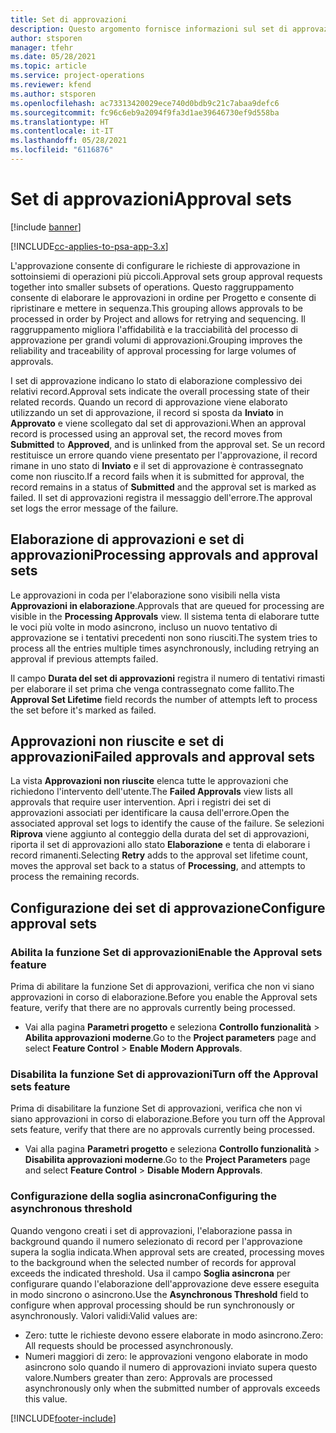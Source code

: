 ```yaml
---
title: Set di approvazioni
description: Questo argomento fornisce informazioni sul set di approvazioni, le richieste e i sottoinsiemi di tali operazioni.
author: stsporen
manager: tfehr
ms.date: 05/28/2021
ms.topic: article
ms.service: project-operations
ms.reviewer: kfend
ms.author: stsporen
ms.openlocfilehash: ac73313420029ece740d0bdb9c21c7abaa9defc6
ms.sourcegitcommit: fc96c6eb9a2094f9fa3d1ae39646730ef9d558ba
ms.translationtype: HT
ms.contentlocale: it-IT
ms.lasthandoff: 05/28/2021
ms.locfileid: "6116876"
---
```

# <a name="approval-sets"></a><span data-ttu-id="e3761-103">Set di approvazioni</span><span class="sxs-lookup"><span data-stu-id="e3761-103">Approval sets</span></span>

[!include [banner](../includes/psa-now-project-operations.md)]

[!INCLUDE[cc-applies-to-psa-app-3.x](../includes/cc-applies-to-psa-app-3x.md)]

<span data-ttu-id="e3761-104">L'approvazione consente di configurare le richieste di approvazione in sottoinsiemi di operazioni più piccoli.</span><span class="sxs-lookup"><span data-stu-id="e3761-104">Approval sets group approval requests together into smaller subsets of operations.</span></span> <span data-ttu-id="e3761-105">Questo raggruppamento consente di elaborare le approvazioni in ordine per Progetto e consente di ripristinare e mettere in sequenza.</span><span class="sxs-lookup"><span data-stu-id="e3761-105">This grouping allows approvals to be processed in order by Project and allows for retrying and sequencing.</span></span> <span data-ttu-id="e3761-106">Il raggruppamento migliora l'affidabilità e la tracciabilità del processo di approvazione per grandi volumi di approvazioni.</span><span class="sxs-lookup"><span data-stu-id="e3761-106">Grouping improves the reliability and traceability of approval processing for large volumes of approvals.</span></span>

<span data-ttu-id="e3761-107">I set di approvazione indicano lo stato di elaborazione complessivo dei relativi record.</span><span class="sxs-lookup"><span data-stu-id="e3761-107">Approval sets indicate the overall processing state of their related records.</span></span> <span data-ttu-id="e3761-108">Quando un record di approvazione viene elaborato utilizzando un set di approvazione, il record si sposta da **Inviato** in **Approvato** e viene scollegato dal set di approvazioni.</span><span class="sxs-lookup"><span data-stu-id="e3761-108">When an approval record is processed using an approval set, the record moves from **Submitted** to **Approved**, and is unlinked from the approval set.</span></span> <span data-ttu-id="e3761-109">Se un record restituisce un errore quando viene presentato per l'approvazione, il record rimane in uno stato di **Inviato** e il set di approvazione è contrassegnato come non riuscito.</span><span class="sxs-lookup"><span data-stu-id="e3761-109">If a record fails when it is submitted for approval, the record remains in a status of **Submitted** and the approval set is marked as failed.</span></span> <span data-ttu-id="e3761-110">Il set di approvazioni registra il messaggio dell'errore.</span><span class="sxs-lookup"><span data-stu-id="e3761-110">The approval set logs the error message of the failure.</span></span>

## <a name="processing-approvals-and-approval-sets"></a><span data-ttu-id="e3761-111">Elaborazione di approvazioni e set di approvazioni</span><span class="sxs-lookup"><span data-stu-id="e3761-111">Processing approvals and approval sets</span></span>
<span data-ttu-id="e3761-112">Le approvazioni in coda per l'elaborazione sono visibili nella vista **Approvazioni in elaborazione**.</span><span class="sxs-lookup"><span data-stu-id="e3761-112">Approvals that are queued for processing are visible in the **Processing Approvals** view.</span></span> <span data-ttu-id="e3761-113">Il sistema tenta di elaborare tutte le voci più volte in modo asincrono, incluso un nuovo tentativo di approvazione se i tentativi precedenti non sono riusciti.</span><span class="sxs-lookup"><span data-stu-id="e3761-113">The system tries to process all the entries multiple times asynchronously, including retrying an approval if previous attempts failed.</span></span>

<span data-ttu-id="e3761-114">Il campo **Durata del set di approvazioni** registra il numero di tentativi rimasti per elaborare il set prima che venga contrassegnato come fallito.</span><span class="sxs-lookup"><span data-stu-id="e3761-114">The **Approval Set Lifetime** field records the number of attempts left to process the set before it's marked as failed.</span></span>

## <a name="failed-approvals-and-approval-sets"></a><span data-ttu-id="e3761-115">Approvazioni non riuscite e set di approvazioni</span><span class="sxs-lookup"><span data-stu-id="e3761-115">Failed approvals and approval sets</span></span>
<span data-ttu-id="e3761-116">La vista **Approvazioni non riuscite** elenca tutte le approvazioni che richiedono l'intervento dell'utente.</span><span class="sxs-lookup"><span data-stu-id="e3761-116">The **Failed Approvals** view lists all approvals that require user intervention.</span></span> <span data-ttu-id="e3761-117">Apri i registri dei set di approvazioni associati per identificare la causa dell'errore.</span><span class="sxs-lookup"><span data-stu-id="e3761-117">Open the associated approval set logs to identify the cause of the failure.</span></span>
<span data-ttu-id="e3761-118">Se selezioni **Riprova** viene aggiunto al conteggio della durata del set di approvazioni, riporta il set di approvazioni allo stato **Elaborazione** e tenta di elaborare i record rimanenti.</span><span class="sxs-lookup"><span data-stu-id="e3761-118">Selecting **Retry** adds to the approval set lifetime count, moves the approval set back to a status of **Processing**, and attempts to process the remaining records.</span></span>

## <a name="configure-approval-sets"></a><span data-ttu-id="e3761-119">Configurazione dei set di approvazione</span><span class="sxs-lookup"><span data-stu-id="e3761-119">Configure approval sets</span></span>

###  <a name="enable-the-approval-sets-feature"></a><span data-ttu-id="e3761-120">Abilita la funzione Set di approvazioni</span><span class="sxs-lookup"><span data-stu-id="e3761-120">Enable the Approval sets feature</span></span>
<span data-ttu-id="e3761-121">Prima di abilitare la funzione Set di approvazioni, verifica che non vi siano approvazioni in corso di elaborazione.</span><span class="sxs-lookup"><span data-stu-id="e3761-121">Before you enable the Approval sets feature, verify that there are no approvals currently being processed.</span></span>

- <span data-ttu-id="e3761-122">Vai alla pagina **Parametri progetto** e seleziona **Controllo funzionalità** > **Abilita approvazioni moderne**.</span><span class="sxs-lookup"><span data-stu-id="e3761-122">Go to the **Project parameters** page and select **Feature Control** > **Enable Modern Approvals**.</span></span>

### <a name="turn-off-the-approval-sets-feature"></a><span data-ttu-id="e3761-123">Disabilita la funzione Set di approvazioni</span><span class="sxs-lookup"><span data-stu-id="e3761-123">Turn off the Approval sets feature</span></span>
<span data-ttu-id="e3761-124">Prima di disabilitare la funzione Set di approvazioni, verifica che non vi siano approvazioni in corso di elaborazione.</span><span class="sxs-lookup"><span data-stu-id="e3761-124">Before you turn off the Approval sets feature, verify that there are no approvals currently being processed.</span></span>

- <span data-ttu-id="e3761-125">Vai alla pagina **Parametri progetto** e seleziona **Controllo funzionalità** > **Disabilita approvazioni moderne**.</span><span class="sxs-lookup"><span data-stu-id="e3761-125">Go to the **Project Parameters** page and select **Feature Control** > **Disable Modern Approvals**.</span></span>

### <a name="configuring-the-asynchronous-threshold"></a><span data-ttu-id="e3761-126">Configurazione della soglia asincrona</span><span class="sxs-lookup"><span data-stu-id="e3761-126">Configuring the asynchronous threshold</span></span> 
<span data-ttu-id="e3761-127">Quando vengono creati i set di approvazioni, l'elaborazione passa in background quando il numero selezionato di record per l'approvazione supera la soglia indicata.</span><span class="sxs-lookup"><span data-stu-id="e3761-127">When approval sets are created, processing moves to the background when the selected number of records for approval exceeds the indicated threshold.</span></span> <span data-ttu-id="e3761-128">Usa il campo **Soglia asincrona** per configurare quando l'elaborazione dell'approvazione deve essere eseguita in modo sincrono o asincrono.</span><span class="sxs-lookup"><span data-stu-id="e3761-128">Use the **Asynchronous Threshold** field to configure when approval processing should be run synchronously or asynchronously.</span></span>
<span data-ttu-id="e3761-129">Valori validi:</span><span class="sxs-lookup"><span data-stu-id="e3761-129">Valid values are:</span></span>

  - <span data-ttu-id="e3761-130">Zero: tutte le richieste devono essere elaborate in modo asincrono.</span><span class="sxs-lookup"><span data-stu-id="e3761-130">Zero: All requests should be processed asynchronously.</span></span> 
  - <span data-ttu-id="e3761-131">Numeri maggiori di zero: le approvazioni vengono elaborate in modo asincrono solo quando il numero di approvazioni inviato supera questo valore.</span><span class="sxs-lookup"><span data-stu-id="e3761-131">Numbers greater than zero: Approvals are processed asynchronously only when the submitted number of approvals exceeds this value.</span></span>

[!INCLUDE[footer-include](../includes/footer-banner.md)]
